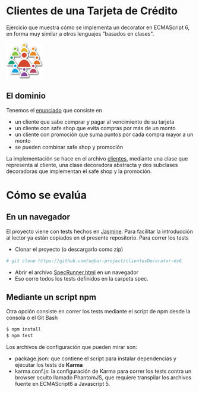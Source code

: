 
# Clientes de una Tarjeta de Crédito

Ejercicio que muestra cómo se implementa un decorator en ECMAScript 6, en forma muy similar a otros lenguajes "basados en clases". 

<img src="img/customer.png" height="100" width="100"/>

## El dominio

Tenemos el [enunciado](https://docs.google.com/document/d/1Ijz8Pe-ci6bYwbxIn-VZDV1QcijDy2JuAUQtohNX0oA/edit) que consiste en

* un cliente que sabe comprar y pagar al vencimiento de su tarjeta
* un cliente con safe shop que evita compras por más de un monto
* un cliente con promoción que suma puntos por cada compra mayor a un monto
* se pueden combinar safe shop y promoción

La implementación se hace en el archivo [clientes](src/clientes.js), mediante una clase que representa al cliente, una clase decoradora abstracta y dos subclases decoradoras que implementan el safe shop y la promoción.

# Cómo se evalúa

## En un navegador

El proyecto viene con tests hechos en [Jasmine](https://jasmine.github.io/). Para facilitar la introducción al lector ya están copiados en el presente repositorio. Para correr los tests

* Clonar el proyecto (o descargarlo como zip)

```bash
# git clone https://github.com/uqbar-project/clientesDecorator-es6
```

* Abrir el archivo [SpecRunner.html](SpecRunner.html) en un navegador
* Eso corre todos los tests definidos en la carpeta spec.

## Mediante un script npm

Otra opción consiste en correr los tests mediante el script de npm desde la consola o el Git Bash

```bash
$ npm install
$ npm test
```

Los archivos de configuración que pueden mirar son:

- package.json: que contiene el script para instalar dependencias y ejecutar los tests de **Karma**
- karma.conf.js: la configuración de Karma para correr los tests contra un browser oculto llamado PhantomJS, que requiere transpilar los archivos fuente en ECMAScript6 a Javascript 5.


